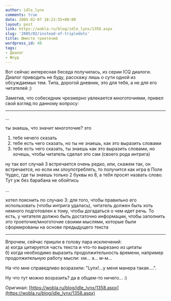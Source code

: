 ```yaml
---
author: idle_lynx
comments: true
date: 2005-02-07 18:23:55+00:00
layout: post
link: https://wobla.ru/blog/idle_lynx/1358.aspx
slug: '2005/02/instead-of-tripledots'
title: Вместо троеточий
wordpress_id: 48
tags:
- Диалог
- Флуд
---
```


Вот сейчас интересная беседа получилась, из серии ICQ диалоги. Диалог приводить не буду, расскажу лишь о сути одной из обсуждаемых тем. Типа, дорогой дневник, это для тебя, а не для его читателей ;)

Заметив, что собеседник чрезмерно увлекается многоточиями, привел свой взгляд по данному вопросу:

----------

...

ты знаешь, что значит многоточие? это
1. тебе нечего сказать
2. тебе есть чего сказать, но ты не знаешь, как это выразить словами
3. тебе есть чего сказать, ты знаешь как это выразить словами, но хочешь, чтобы читатель сделал это сам (своего рода интрига)

ну так вот случай 3 встречается очень редко, или, скажем так, он встречается, но если им злоупотреблять, то получится как игра в Поле Чудес, где ты знаешь только 2 буквы из 8, а тебя просят назвать слово. Тут уж без барабана не обойтись

...

хотел пояснить по случаю 3: для того, чтобы правильно его использовать (чтобы интрига удалась), читатель должен быть хоть немного подготовлен к тому, чтобы догадаться о чем идет речь. То есть, у читателя должно быть достаточно информации, чтобы заполнить это троеточие/многоточие своими мыслями, которые были сформированы на основе предыдущего текста

----------

Впрочем, сейчас пришли в голову пара исключений:  
а) когда цитируется часть текста и что-то вырезано из цитаты  
б) когда необходимо выразить продолжительность времени, например продолжительную работу мысли: хм... э... м-м...

На что мне справедливо возразили: "Lynx!...у меня манера такая....".

Ну что тут можно возразить? да в общем-то ничего... :)

Оригинал: [https://wobla.ru/blog/idle_lynx/1358.aspx](https://wobla.ru/blog/idle_lynx/1358.aspx)

